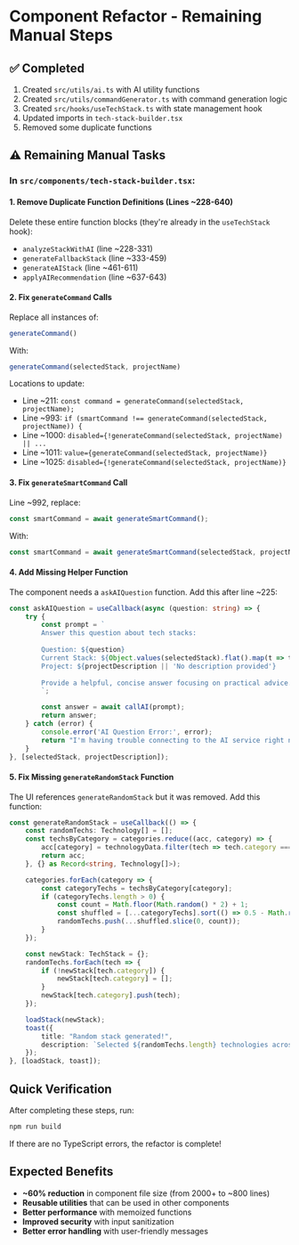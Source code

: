 # Component Refactor - Remaining Manual Steps

## ✅ Completed
1. Created `src/utils/ai.ts` with AI utility functions
2. Created `src/utils/commandGenerator.ts` with command generation logic
3. Created `src/hooks/useTechStack.ts` with state management hook
4. Updated imports in `tech-stack-builder.tsx`
5. Removed some duplicate functions

## ⚠️ Remaining Manual Tasks

### In `src/components/tech-stack-builder.tsx`:

#### 1. Remove Duplicate Function Definitions (Lines ~228-640)
Delete these entire function blocks (they're already in the `useTechStack` hook):
- `analyzeStackWithAI` (line ~228-331)
- `generateFallbackStack` (line ~333-459) 
- `generateAIStack` (line ~461-611)
- `applyAIRecommendation` (line ~637-643)

#### 2. Fix `generateCommand` Calls
Replace all instances of:
```typescript
generateCommand()
```
With:
```typescript
generateCommand(selectedStack, projectName)
```

Locations to update:
- Line ~211: `const command = generateCommand(selectedStack, projectName);`
- Line ~993: `if (smartCommand !== generateCommand(selectedStack, projectName)) {`
- Line ~1000: `disabled={!generateCommand(selectedStack, projectName) || ...`
- Line ~1011: `value={generateCommand(selectedStack, projectName)}`
- Line ~1025: `disabled={!generateCommand(selectedStack, projectName)}`

#### 3. Fix `generateSmartCommand` Call
Line ~992, replace:
```typescript
const smartCommand = await generateSmartCommand();
```
With:
```typescript
const smartCommand = await generateSmartCommand(selectedStack, projectName, projectDescription);
```

#### 4. Add Missing Helper Function
The component needs a `askAIQuestion` function. Add this after line ~225:

```typescript
const askAIQuestion = useCallback(async (question: string) => {
    try {
        const prompt = `
        Answer this question about tech stacks:
        
        Question: ${question}
        Current Stack: ${Object.values(selectedStack).flat().map(t => t.name).join(', ') || 'No stack selected'}
        Project: ${projectDescription || 'No description provided'}
        
        Provide a helpful, concise answer focusing on practical advice.
        `;

        const answer = await callAI(prompt);
        return answer;
    } catch (error) {
        console.error('AI Question Error:', error);
        return "I'm having trouble connecting to the AI service right now. Please try again later.";
    }
}, [selectedStack, projectDescription]);
```

#### 5. Fix Missing `generateRandomStack` Function
The UI references `generateRandomStack` but it was removed. Add this function:

```typescript
const generateRandomStack = useCallback(() => {
    const randomTechs: Technology[] = [];
    const techsByCategory = categories.reduce((acc, category) => {
        acc[category] = technologyData.filter(tech => tech.category === category);
        return acc;
    }, {} as Record<string, Technology[]>);

    categories.forEach(category => {
        const categoryTechs = techsByCategory[category];
        if (categoryTechs.length > 0) {
            const count = Math.floor(Math.random() * 2) + 1;
            const shuffled = [...categoryTechs].sort(() => 0.5 - Math.random());
            randomTechs.push(...shuffled.slice(0, count));
        }
    });

    const newStack: TechStack = {};
    randomTechs.forEach(tech => {
        if (!newStack[tech.category]) {
            newStack[tech.category] = [];
        }
        newStack[tech.category].push(tech);
    });

    loadStack(newStack);
    toast({
        title: "Random stack generated!",
        description: `Selected ${randomTechs.length} technologies across ${Object.keys(newStack).length} categories.`,
    });
}, [loadStack, toast]);
```

## Quick Verification
After completing these steps, run:
```bash
npm run build
```

If there are no TypeScript errors, the refactor is complete!

## Expected Benefits
- **~60% reduction** in component file size (from 2000+ to ~800 lines)
- **Reusable utilities** that can be used in other components
- **Better performance** with memoized functions
- **Improved security** with input sanitization
- **Better error handling** with user-friendly messages
